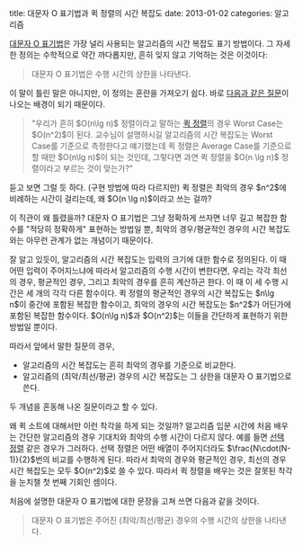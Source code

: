 title: 대문자 O 표기법과 퀵 정렬의 시간 복잡도
date: 2013-01-02
categories: 알고리즘

[대문자 O 표기법](http://ko.wikipedia.org/wiki/%EC%A0%90%EA%B7%BC_%ED%91%9C%EA%B8%B0%EB%B2%95#.EB.8C.80.EB.AC.B8.EC.9E.90_O_.ED.91.9C.EA.B8.B0.EB.B2.95)은 가장 널리 사용되는 알고리즘의 시간 복잡도 표기 방법이다. 그 자세한 정의는 수학적으로 약간 까다롭지만, 흔히 잊지 않고 기억하는 것은 이것이다:

> 대문자 O 표기법은 수행 시간의 상한을 나타낸다.

이 말이 틀린 말은 아니지만, 이 정의는 혼란을 가져오기 쉽다. 바로 [다음과 같은 질문](http://soyoja.com/248#comment1562759)이 나오는 배경이 되기 때문이다.

> "우리가 흔히 \$O(n\lg n)\$ 정렬이라고 말하는 [퀵 정렬](http://ko.wikipedia.org/wiki/%ED%80%B5_%EC%A0%95%EB%A0%AC)의 경우 Worst Case는 \$O(n^2)\$이 된다. 교수님이 설명하시길 알고리즘의 시간 복잡도는 Worst Case를 기준으로 측정한다고 얘기했는데 퀵 정렬은 Average Case를 기준으로 할 때만 \$O(n\lg n)\$이 되는 것인데, 그렇다면 과연 퀵 정렬을 \$O(n \lg n)\$ 정렬이라고 부르는 것이 맞는가?"

듣고 보면 그럴 듯 하다. (구현 방법에 따라 다르지만) 퀵 정렬은 최악의 경우 \$n^2\$에 비례하는 시간이 걸리는데, 왜 \$O(n \lg n)\$이라고 쓰는 걸까?

이 직관이 왜 틀렸을까? 대문자 O 표기법은 그냥 정확하게 쓰자면 너무 길고 복잡한 함수를 "적당히 정확하게" 표현하는 방법일 뿐, 최악의 경우/평균적인 경우의 시간 복잡도와는 아무런 관계가 없는 개념이기 때문이다. 

잘 알고 있듯이, 알고리즘의 시간 복잡도는 입력의 크기에 대한 함수로 정의된다. 이 때 어떤 입력이 주어지느냐에 따라서 알고리즘의 수행 시간이 변한다면, 우리는 각각 최선의 경우, 평균적인 경우, 그리고 최악의 경우를 흔히 계산하곤 한다. 이 때 이 세 수행 시간은 세 개의 각각 다른 함수이다. 퀵 정렬의 평균적인 경우의 시간 복잡도는 \$n\lg n\$이 중간에 포함된 복잡한 함수이고, 최악의 경우의 시간 복잡도는 \$n^2\$가 어딘가에 포함된 복잡한 함수이다. \$O(n\lg n)\$과 \$O(n^2)\$는 이들을 간단하게 표현하기 위한 방법일 뿐이다.

따라서 앞에서 말한 질문의 경우,

* 알고리즘의 시간 복잡도는 흔히 최악의 경우를 기준으로 비교한다.
* 알고리즘의 (최악/최선/평균) 경우의 시간 복잡도는 그 상한을 대문자 O 표기법으로 쓴다.

두 개념을 혼동해 나온 질문이라고 할 수 있다.

왜 퀵 소트에 대해서만 이런 착각을 하게 되는 것일까? 알고리즘 입문 시간에 처음 배우는 간단한 알고리즘의 경우 기대치와 최악의 수행 시간이 다르지 않다. 예를 들면 [선택 정렬](http://ko.wikipedia.org/wiki/%EC%84%A0%ED%83%9D_%EC%A0%95%EB%A0%AC) 같은 경우가 그러하다. 선택 정렬은 어떤 배열이 주어지더라도 \$\frac{N\cdot(N-1)}{2}\$번의 비교를 수행하게 된다. 따라서 최악의 경우와 평균적인 경우, 최선의 경우 시간 복잡도는 모두 \$O(n^2)\$로 쓸 수 있다. 따라서 퀵 정렬을 배우는 것은 잘못된 착각을 눈치챌 첫 번째 기회인 셈이다.

처음에 설명한 대문자 O 표기법에 대한 문장을 고쳐 쓰면 다음과 같을 것이다.

> 대문자 O 표기법은 주어진 (최악/최선/평균) 경우의 수행 시간의 상한을 나타낸다.
